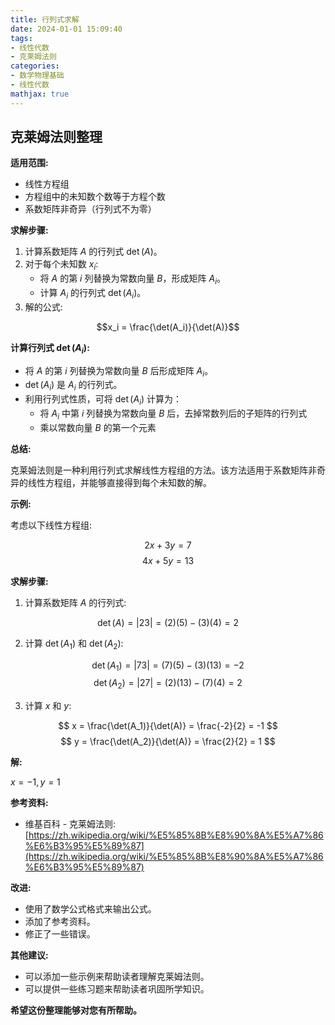 ```yaml
---
title: 行列式求解
date: 2024-01-01 15:09:40
tags:
- 线性代数
- 克莱姆法则
categories:
- 数学物理基础
- 线性代数
mathjax: true
---
```

## 克莱姆法则整理

**适用范围:**

* 线性方程组
* 方程组中的未知数个数等于方程个数
* 系数矩阵非奇异（行列式不为零）

**求解步骤:**

1. 计算系数矩阵 $A$ 的行列式 $\det(A)$。
2. 对于每个未知数 $x_i$:
    * 将 $A$ 的第 $i$ 列替换为常数向量 $B$，形成矩阵 $A_i$。
    * 计算 $A_i$ 的行列式 $\det(A_i)$。
3. 解的公式:

$$x_i = \frac{\det(A_i)}{\det(A)}$$

**计算行列式 $\det(A_i)$:**

* 将 $A$ 的第 $i$ 列替换为常数向量 $B$ 后形成矩阵 $A_i$。
* $\det(A_i)$ 是 $A_i$ 的行列式。
* 利用行列式性质，可将 $\det(A_i)$ 计算为：
    * 将 $A_i$ 中第 $i$ 列替换为常数向量 $B$ 后，去掉常数列后的子矩阵的行列式
    * 乘以常数向量 $B$ 的第一个元素

**总结:**

克莱姆法则是一种利用行列式求解线性方程组的方法。该方法适用于系数矩阵非奇异的线性方程组，并能够直接得到每个未知数的解。

**示例:**

考虑以下线性方程组:

$$
2x + 3y = 7 
$$
$$
4x + 5y = 13
$$

**求解步骤:**

1. 计算系数矩阵 $A$ 的行列式:

$$
\det(A) = |2 3| = (2)(5) - (3)(4) = 2
$$

2. 计算 $\det(A_1)$ 和 $\det(A_2)$:

$$
\det(A_1) = |7 3| = (7)(5) - (3)(13) = -2 
$$
$$
\det(A_2) = |2 7| = (2)(13) - (7)(4) = 2
$$

3. 计算 $x$ 和 $y$:

$$
x = \frac{\det(A_1)}{\det(A)} = \frac{-2}{2} = -1
$$
$$
y = \frac{\det(A_2)}{\det(A)} = \frac{2}{2} = 1
$$

**解:**

$x = -1, y = 1$

**参考资料:**

* 维基百科 - 克莱姆法则: [https://zh.wikipedia.org/wiki/%E5%85%8B%E8%90%8A%E5%A7%86%E6%B3%95%E5%89%87](https://zh.wikipedia.org/wiki/%E5%85%8B%E8%90%8A%E5%A7%86%E6%B3%95%E5%89%87)

**改进:**

* 使用了数学公式格式来输出公式。
* 添加了参考资料。
* 修正了一些错误。

**其他建议:**

* 可以添加一些示例来帮助读者理解克莱姆法则。
* 可以提供一些练习题来帮助读者巩固所学知识。

**希望这份整理能够对您有所帮助。**